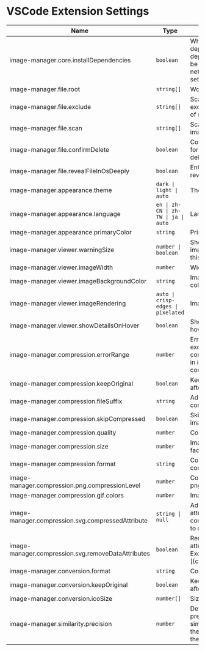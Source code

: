 # VSCode Extension Settings

| Name                                               | Type                                 | Description                                                                                                              | Default value                                                                                                                 |
| -------------------------------------------------- | ------------------------------------ | ------------------------------------------------------------------------------------------------------------------------ | ----------------------------------------------------------------------------------------------------------------------------- |
| image-manager.core.installDependencies             | `boolean`                            | Whether to install dependencies. If dependencies cannot be installed due to network issues, you can set this to `false`. | true                                                                                                                          |
| image-manager.file.root                            | `string[]`                           | Workspace root                                                                                                           | Current workspace                                                                                                             |
| image-manager.file.exclude                         | `string[]`                           | Scan images not in exclude (pattern syntax of micromatch)                                                                | `["**/node_modules/**","**/.git/**","**/dist/**","**/coverage/**","**/.next/**","**/.nuxt/**","**/.vercel/**","**/.idea/**"]` |
| image-manager.file.scan                            | `string[]`                           | Scan images with imageType                                                                                               | `["png","jpg","jpeg","webp","gif","tiff","tif","avif","heif","heic","apng","svg","bmp","ico"]`                                |
| image-manager.file.confirmDelete                   | `boolean`                            | Controls whether ask for confirmation when deleting a image                                                              | true                                                                                                                          |
| image-manager.file.revealFileInOsDeeply            | `boolean`                            | Enter folder when it is revealed in OS                                                                                   | true                                                                                                                          |
| image-manager.appearance.theme                     | `dark \| light \| auto`              | Theme                                                                                                                    | `auto`                                                                                                                        |
| image-manager.appearance.language                  | `en \| zh-CN \| zh-TW \| ja \| auto` | Language                                                                                                                 | `auto`                                                                                                                        |
| image-manager.appearance.primaryColor              | `string`                             | Primary color                                                                                                            | undefined                                                                                                                     |
| image-manager.viewer.warningSize                   | `number \| boolean`                  | Show warning dot if image size is larger than this value (KB)                                                            | 1024                                                                                                                          |
| image-manager.viewer.imageWidth                    | `number`                             | Width of image (px)                                                                                                      | 100                                                                                                                           |
| image-manager.viewer.imageBackgroundColor          | `string`                             | Image background color                                                                                                   | `#1a1a1a`                                                                                                                     |
| image-manager.viewer.imageRendering                | `auto \| crisp-edges \| pixelated`   | Image rendering                                                                                                          | `auto`                                                                                                                        |
| image-manager.viewer.showDetailsOnHover            | `boolean`                            | Show image details on hover                                                                                              | true                                                                                                                          |
| image-manager.compression.errorRange               | `number`                             | Error range (KB), exceeding this range is considered an increase in image size after compression                         | 2                                                                                                                             |
| image-manager.compression.keepOriginal             | `boolean`                            | Keep original image after compression                                                                                    | false                                                                                                                         |
| image-manager.compression.fileSuffix               | `string`                             | Add suffix to compressed image                                                                                           | `.min`                                                                                                                        |
| image-manager.compression.skipCompressed           | `boolean`                            | Skip the compressed images                                                                                               | true                                                                                                                          |
| image-manager.compression.quality                  | `number`                             | Compression quality                                                                                                      | -                                                                                                                             |
| image-manager.compression.size                     | `number`                             | Image size (x scale factor)                                                                                              | 1                                                                                                                             |
| image-manager.compression.format                   | `string`                             | Convert format after compression                                                                                         | ''                                                                                                                            |
| image-manager.compression.png.compressionLevel     | `number`                             | Compression level of png                                                                                                 | 9                                                                                                                             |
| image-manager.compression.gif.colors               | `number`                             | Image colors of gif                                                                                                      | 256                                                                                                                           |
| image-manager.compression.svg.compressedAttribute  | `string \| null`                     | Add "compressed" attribute to svg after compression. Set to null to disable                                              | `c`                                                                                                                           |
| image-manager.compression.svg.removeDataAttributes | `boolean`                            | Remove data-* attributes from svg. Except data-\[{compressedAttribute}\]                                                 | true                                                                                                                          |
| image-manager.conversion.format                    | `string`                             | Convert format                                                                                                           | ''                                                                                                                            |
| image-manager.conversion.keepOriginal              | `boolean`                            | Keep original image after format conversion                                                                              | false                                                                                                                         |
| image-manager.conversion.icoSize                   | `number[]`                           | Size of ico                                                                                                              | [16, 32]                                                                                                                      |
| image-manager.similarity.precision                 | `number`                             | Determining the precision of image similarity. The smaller the value, the stricter the judgment                          | 10                                                                                                                            |
